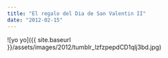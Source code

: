 ```yaml
---
title: "El regalo del Dia de San Valentin II"
date: "2012-02-15"
---
```


![yo yo]({{ site.baseurl }}/assets/images/2012/tumblr_lzfzpepdCD1qlj3bd.jpg)
